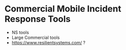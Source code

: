 # Commercial Mobile Incident Response Tools

* NS tools
* Large Commercial tools
* https://www.resilientsystems.com/ ?
